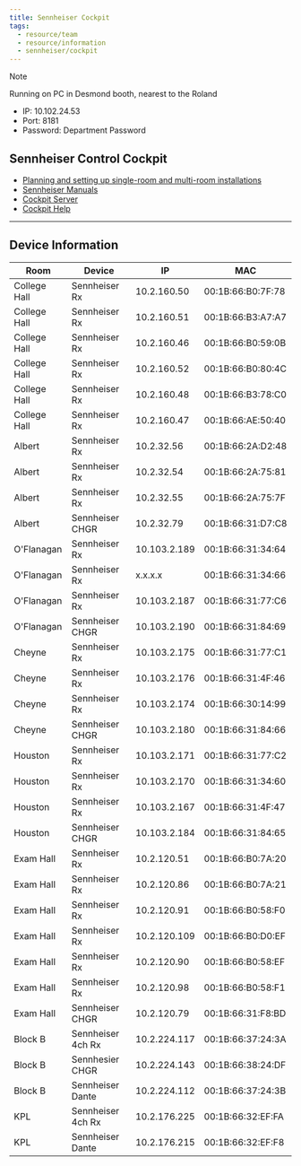 ```yaml
---
title: Sennheiser Cockpit
tags:
  - resource/team
  - resource/information
  - sennheiser/cockpit
---
```


> [!Note] 
> Running on PC  in Desmond booth, nearest to the Roland
> - IP: 10.102.24.53
> - Port: 8181
> - Password: Department Password


## Sennheiser Control Cockpit

- [Planning and setting up single-room and multi-room installations](https://assets.sennheiser.com/global-downloads/file/16248/AN_1269_v1.0_SpeechLine_Digital_Wireless_Single_and_Multi-Room_Setup_EN.pdf)
- [Sennheiser Manuals](https://www.sennheiser-sites.com/responsive-manuals/en/sl_dw/index.html#page/SpeechLine%20Digital%20Wireless/SL_DW_03_Anleitung_0_EN.html)
- [Cockpit Server](http://10.102.24.53:8181)
- [Cockpit Help](http://10.102.24.53:8181/app/assets/manual/en/index.html)


---

## Device Information

Room          | Device             | IP           | MAC
------------- | ------------------ | ------------ | -----------------
College Hall  | Sennheiser Rx      | 10.2.160.50  | 00:1B:66:B0:7F:78 
College Hall  | Sennheiser Rx      | 10.2.160.51  | 00:1B:66:B3:A7:A7 
College Hall  | Sennheiser Rx      | 10.2.160.46  | 00:1B:66:B0:59:0B 
College Hall  | Sennheiser Rx      | 10.2.160.52  | 00:1B:66:B0:80:4C 
College Hall  | Sennheiser Rx      | 10.2.160.48  | 00:1B:66:B3:78:C0 
College Hall  | Sennheiser Rx      | 10.2.160.47  | 00:1B:66:AE:50:40 
Albert        | Sennheiser Rx      | 10.2.32.56   | 00:1B:66:2A:D2:48 
Albert        | Sennheiser Rx      | 10.2.32.54   | 00:1B:66:2A:75:81 
Albert        | Sennheiser Rx      | 10.2.32.55   | 00:1B:66:2A:75:7F 
Albert        | Sennheiser CHGR    | 10.2.32.79   | 00:1B:66:31:D7:C8 
O'Flanagan    | Sennheiser Rx      | 10.103.2.189 | 00:1B:66:31:34:64
O'Flanagan    | Sennheiser Rx      | x.x.x.x      | 00:1B:66:31:34:66
O'Flanagan    | Sennheiser Rx      | 10.103.2.187 | 00:1B:66:31:77:C6
O'Flanagan    | Sennheiser CHGR    | 10.103.2.190 | 00:1B:66:31:84:69
Cheyne        | Sennheiser Rx      | 10.103.2.175 | 00:1B:66:31:77:C1
Cheyne        | Sennheiser Rx      | 10.103.2.176 | 00:1B:66:31:4F:46
Cheyne        | Sennheiser Rx      | 10.103.2.174 | 00:1B:66:30:14:99
Cheyne        | Sennheiser CHGR    | 10.103.2.180 | 00:1B:66:31:84:66
Houston       | Sennheiser Rx      | 10.103.2.171 | 00:1B:66:31:77:C2
Houston       | Sennheiser Rx      | 10.103.2.170 | 00:1B:66:31:34:60
Houston       | Sennheiser Rx      | 10.103.2.167 | 00:1B:66:31:4F:47
Houston       | Sennheiser CHGR    | 10.103.2.184 | 00:1B:66:31:84:65
Exam Hall     | Sennheiser Rx      | 10.2.120.51  | 00:1B:66:B0:7A:20
Exam Hall     | Sennheiser Rx      | 10.2.120.86  | 00:1B:66:B0:7A:21
Exam Hall     | Sennheiser Rx      | 10.2.120.91  | 00:1B:66:B0:58:F0
Exam Hall     | Sennheiser Rx      | 10.2.120.109 | 00:1B:66:B0:D0:EF
Exam Hall     | Sennheiser Rx      | 10.2.120.90  | 00:1B:66:B0:58:EF
Exam Hall     | Sennheiser Rx      | 10.2.120.98  | 00:1B:66:B0:58:F1
Exam Hall     | Sennheiser CHGR    | 10.2.120.79  | 00:1B:66:31:F8:BD
Block B       | Sennheiser 4ch Rx  | 10.2.224.117 | 00:1B:66:37:24:3A
Block B       | Sennhesier CHGR    | 10.2.224.143 | 00:1B:66:38:24:DF
Block B       | Sennheiser Dante   | 10.2.224.112 | 00:1B:66:37:24:3B
KPL           | Sennheiser 4ch Rx  | 10.2.176.225 | 00:1B:66:32:EF:FA
KPL           | Sennheiser Dante   | 10.2.176.215 | 00:1B:66:32:EF:F8